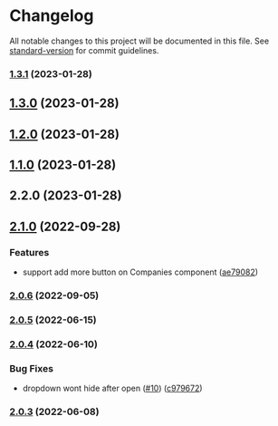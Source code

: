 # Changelog

All notable changes to this project will be documented in this file. See [standard-version](https://github.com/conventional-changelog/standard-version) for commit guidelines.

### [1.3.1](https://github.com/flowerfine/scaleph-gatsby-theme/compare/v1.3.0...v1.3.1) (2023-01-28)

## [1.3.0](https://github.com/flowerfine/scaleph-gatsby-theme/compare/v1.2.0...v1.3.0) (2023-01-28)

## [1.2.0](https://github.com/flowerfine/scaleph-gatsby-theme/compare/v1.1.0...v1.2.0) (2023-01-28)

## [1.1.0](https://github.com/flowerfine/scaleph-gatsby-theme/compare/v2.2.0...v1.1.0) (2023-01-28)

## 2.2.0 (2023-01-28)

## [2.1.0](https://github.com/opensumi/gatsby-theme/compare/v2.0.6...v2.1.0) (2022-09-28)

### Features

- support add more button on Companies component ([ae79082](https://github.com/opensumi/gatsby-theme/commit/ae7908206d54f78988d53c8bd5d360ad7dc579c9))

### [2.0.6](https://github.com/opensumi/gatsby-theme/compare/v2.0.5...v2.0.6) (2022-09-05)

### [2.0.5](https://github.com/opensumi/gatsby-theme/compare/v2.0.4...v2.0.5) (2022-06-15)

### [2.0.4](https://github.com/opensumi/gatsby-theme/compare/v2.0.3...v2.0.4) (2022-06-10)

### Bug Fixes

- dropdown wont hide after open ([#10](https://github.com/opensumi/gatsby-theme/issues/10)) ([c979672](https://github.com/opensumi/gatsby-theme/commit/c97967253946714263a2482ea908c0b68fc2a8d6))

### [2.0.3](https://github.com/opensumi/gatsby-theme/compare/v2.0.2...v2.0.3) (2022-06-08)
